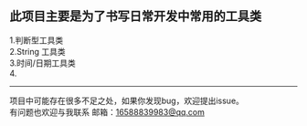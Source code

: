 此项目主要是为了书写日常开发中常用的工具类
--
1.判断型工具类<br/>2.String 工具类<br/>3.时间/日期工具类<br/>4.<br/>

---



项目中可能存在很多不足之处，如果你发现bug，欢迎提出issue。<br/>
有问题也欢迎与我联系 邮箱：16588839983@qq.com